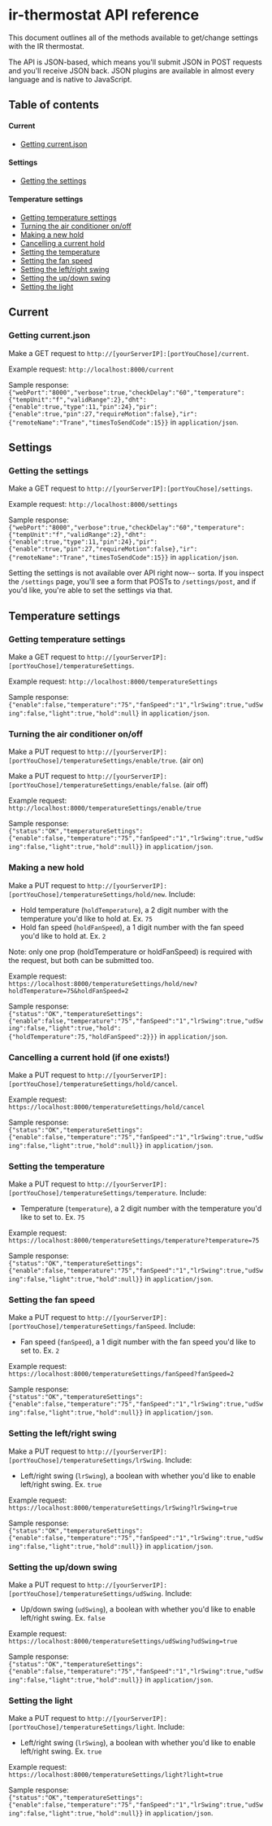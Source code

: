 # ir-thermostat API reference

This document outlines all of the methods available to get/change settings with the IR thermostat.

The API is JSON-based, which means you'll submit JSON in POST requests and you'll receive JSON back. JSON plugins are available in almost every language and is native to JavaScript.

## Table of contents


#### Current
- [Getting current.json](#getting-currentjson)

#### Settings
- [Getting the settings](#getting-the-settings)

#### Temperature settings
- [Getting temperature settings](#getting-temperature-settings)
- [Turning the air conditioner on/off](#turning-the-air-conditioner-onoff)
- [Making a new hold](#making-a-new-hold)
- [Cancelling a current hold](#cancelling-a-current-hold-if-one-exists)
- [Setting the temperature](#setting-the-temperature)
- [Setting the fan speed](#setting-the-fan-speed)
- [Setting the left/right swing](#setting-the-leftright-swing)
- [Setting the up/down swing](#setting-the-updown-swing)
- [Setting the light](#setting-the-light)


## Current

### Getting current.json
Make a GET request to `http://[yourServerIP]:[portYouChose]/current`.

Example request:
`http://localhost:8000/current`

Sample response:  
`{"webPort":"8000","verbose":true,"checkDelay":"60","temperature":{"tempUnit":"f","validRange":2},"dht":{"enable":true,"type":11,"pin":24},"pir":{"enable":true,"pin":27,"requireMotion":false},"ir":{"remoteName":"Trane","timesToSendCode":15}}` in `application/json`.


## Settings

### Getting the settings
Make a GET request to `http://[yourServerIP]:[portYouChose]/settings`.

Example request:
`http://localhost:8000/settings`

Sample response:  
`{"webPort":"8000","verbose":true,"checkDelay":"60","temperature":{"tempUnit":"f","validRange":2},"dht":{"enable":true,"type":11,"pin":24},"pir":{"enable":true,"pin":27,"requireMotion":false},"ir":{"remoteName":"Trane","timesToSendCode":15}}` in `application/json`.


Setting the settings is not available over API right now-- sorta. If you inspect the `/settings` page, you'll see a form that POSTs to `/settings/post`, and if you'd like, you're able to set the settings via that.

## Temperature settings

### Getting temperature settings
Make a GET request to `http://[yourServerIP]:[portYouChose]/temperatureSettings`.

Example request:
`http://localhost:8000/temperatureSettings`

Sample response:  
`{"enable":false,"temperature":"75","fanSpeed":"1","lrSwing":true,"udSwing":false,"light":true,"hold":null}` in `application/json`.

### Turning the air conditioner on/off
Make a PUT request to `http://[yourServerIP]:[portYouChose]/temperatureSettings/enable/true`. (air on)

Make a PUT request to `http://[yourServerIP]:[portYouChose]/temperatureSettings/enable/false`. (air off)

Example request:  
`http://localhost:8000/temperatureSettings/enable/true`

Sample response:  
`{"status":"OK","temperatureSettings": {"enable":false,"temperature":"75","fanSpeed":"1","lrSwing":true,"udSwing":false,"light":true,"hold":null}}` in `application/json`.

### Making a new hold
Make a PUT request to `http://[yourServerIP]:[portYouChose]/temperatureSettings/hold/new`. Include:

- Hold temperature (`holdTemperature`), a 2 digit number with the temperature you'd like to hold at. Ex. `75`
- Hold fan speed (`holdFanSpeed`), a 1 digit number with the fan speed you'd like to hold at. Ex. `2`

Note: only one prop (holdTemperature or holdFanSpeed) is required with the request, but both can be submitted too.

Example request:  
`https://localhost:8000/temperatureSettings/hold/new?holdTemperature=75&holdFanSpeed=2`

Sample response:  
`{"status":"OK","temperatureSettings":{"enable":false,"temperature":"75","fanSpeed":"1","lrSwing":true,"udSwing":false,"light":true,"hold":{"holdTemperature":75,"holdFanSpeed":2}}}` in `application/json`.

### Cancelling a current hold (if one exists!)

Make a PUT request to `http://[yourServerIP]:[portYouChose]/temperatureSettings/hold/cancel`.

Example request:  
`https://localhost:8000/temperatureSettings/hold/cancel`

Sample response:  
`{"status":"OK","temperatureSettings":{"enable":false,"temperature":"75","fanSpeed":"1","lrSwing":true,"udSwing":false,"light":true,"hold":null}}` in `application/json`.

### Setting the temperature

Make a PUT request to `http://[yourServerIP]:[portYouChose]/temperatureSettings/temperature`. Include:

- Temperature (`temperature`), a 2 digit number with the temperature you'd like to set to. Ex. `75`

Example request:  
`https://localhost:8000/temperatureSettings/temperature?temperature=75`

Sample response:  
`{"status":"OK","temperatureSettings":{"enable":false,"temperature":"75","fanSpeed":"1","lrSwing":true,"udSwing":false,"light":true,"hold":null}}` in `application/json`.

### Setting the fan speed

Make a PUT request to `http://[yourServerIP]:[portYouChose]/temperatureSettings/fanSpeed`. Include:

- Fan speed (`fanSpeed`), a 1 digit number with the fan speed you'd like to set to. Ex. `2`

Example request:  
`https://localhost:8000/temperatureSettings/fanSpeed?fanSpeed=2`

Sample response:  
`{"status":"OK","temperatureSettings":{"enable":false,"temperature":"75","fanSpeed":"1","lrSwing":true,"udSwing":false,"light":true,"hold":null}}` in `application/json`.

### Setting the left/right swing

Make a PUT request to `http://[yourServerIP]:[portYouChose]/temperatureSettings/lrSwing`. Include:

- Left/right swing (`lrSwing`), a boolean with whether you'd like to enable left/right swing. Ex. `true`

Example request:  
`https://localhost:8000/temperatureSettings/lrSwing?lrSwing=true`  

Sample response:  
`{"status":"OK","temperatureSettings":{"enable":false,"temperature":"75","fanSpeed":"1","lrSwing":true,"udSwing":false,"light":true,"hold":null}}` in `application/json`.

### Setting the up/down swing

Make a PUT request to `http://[yourServerIP]:[portYouChose]/temperatureSettings/udSwing`. Include:

- Up/down swing (`udSwing`), a boolean with whether you'd like to enable left/right swing. Ex. `false`

Example request:  
`https://localhost:8000/temperatureSettings/udSwing?udSwing=true`

Sample response:  
`{"status":"OK","temperatureSettings":{"enable":false,"temperature":"75","fanSpeed":"1","lrSwing":true,"udSwing":false,"light":true,"hold":null}}` in `application/json`.

### Setting the light

Make a PUT request to `http://[yourServerIP]:[portYouChose]/temperatureSettings/light`. Include:

- Left/right swing (`lrSwing`), a boolean with whether you'd like to enable left/right swing. Ex. `true`

Example request:  
`https://localhost:8000/temperatureSettings/light?light=true`

Sample response:  
`{"status":"OK","temperatureSettings":{"enable":false,"temperature":"75","fanSpeed":"1","lrSwing":true,"udSwing":false,"light":true,"hold":null}}` in `application/json`.
